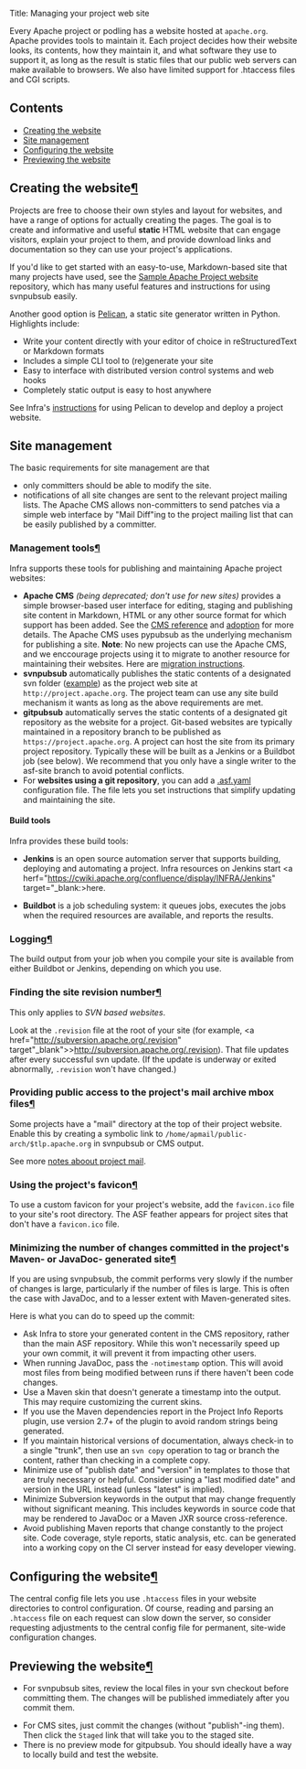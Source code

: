Title: Managing your project web site

Every Apache project or podling has a website hosted at `apache.org`. Apache provides tools to maintain it. Each project decides how their website looks, its contents, how they maintain it, and what software they use to support it, as long as the result is static files that our public web servers can make available to browsers. We also have limited support for .htaccess files and CGI scripts.


## Contents ##

<ul>
<li><a href="#default">Creating the website</a></li>
<li><a href="#sitemanagement">Site management</a></li>
<li><a href="#configure">Configuring the website</a></li>
<li><a href="#preview">Previewing the website</a></li>
</ul>

<h2 id="default">Creating the website<a class="headerlink" href="#default" title="Permanent link">&para;</a></h2>

Projects are free to choose their own styles and layout for websites, and have a range of options for actually creating the pages. The goal is to create and informative and useful **static** HTML website that can engage visitors, explain your project to them, and provide download links and documentation so they can use your project's applications.

If you'd like to get started with an easy-to-use, Markdown-based site that many projects have used, see the <a href="https://github.com/apache/apache-website-template" target="_blank">Sample Apache Project website</a> repository, which has many useful features and instructions for using svnpubsub easily.

Another good option is <a href="https://docs.getpelican.com/en/stable/" target="_blank">Pelican</a>, a static site generator written in Python. Highlights include:

  - Write your content directly with your editor of choice in reStructuredText or Markdown formats
  - Includes a simple CLI tool to (re)generate your site
  - Easy to interface with distributed version control systems and web hooks
  - Completely static output is easy to host anywhere
  
See Infra's <a href="https://cwiki.apache.org/confluence/display/INFRA/Pelican+and+Buildbot+for+websites" target="_blank">instructions</a> for using Pelican to develop and deploy a project website.

<h2 id="sitemanagement">Site management</a></h2>
  
  The basic requirements for site management are that 

  - only committers should be able to modify the site.
  - notifications of all site changes are sent to the relevant project mailing lists. The Apache CMS allows non-committers to send  patches via a simple web interface by "Mail Diff"ing to the project mailing list that can be easily published by a committer.


<h3 id="tools">Management tools<a class="headerlink" href="#tools" title="Permanent link">&para;</a></h3>

Infra supports these tools for publishing and maintaining Apache project websites:

  - **Apache CMS** _(being deprecated; don't use for new sites)_ provides a simple browser-based user interface for editing, staging and publishing site content in Markdown, HTML or any other source format for which support has been added. See the <a href="cmsref">CMS reference</a> and <a href="cmsadoption">adoption</a> for more details. The Apache CMS uses pypubsub as the underlying mechanism for publishing a site. **Note**: No new projects can use the Apache CMS, and we enccourage projects using it to migrate to another resource for maintaining their websites. Here are <a href="https://cwiki.apache.org/confluence/display/INFRA/Migrate+your+project+website+from+the+Apache+CMS" target="_blank">migration instructions</a>.
  - **svnpubsub** automatically publishes the static contents of a designated svn folder (<a href="https://svn.apache.org/repos/asf/ant/site/ant/production/" target="_blank">example</a>) as the project web site at `http://project.apache.org`. The project team can use any site build mechanism it wants as long as the above requirements are met.
  - **gitpubsub** automatically serves the static contents of a designated git repository as the website for a project. Git-based websites are typically maintained in a repository branch to be published as `https://project.apache.org`. A project can host the site from its primary project repository. Typically these will be built as a Jenkins or a Buildbot job (see below). We recommend that you only have a single writer to the asf-site branch to avoid potential conflicts.
  - For **websites using a git repository**, you can add a <a href="https://cwiki.apache.org/confluence/display/INFRA/.asf.yaml+features+for+git+repositories" target="_blank">.asf.yaml</a> configuration file. The file lets you set instructions that simplify updating and maintaining the site.
  
#### Build tools ####

Infra provides these build tools:

  - **Jenkins** is an open source automation server that supports building, deploying and automating a project. Infra resources on Jenkins start <a herf="https://cwiki.apache.org/confluence/display/INFRA/Jenkins" target="_blank:>here</a>.
  
  - **Buildbot** is a job scheduling system: it queues jobs, executes the jobs when the required resources are available, and reports the results. 
  
<h3 id="logging">Logging<a class="headerlink" href="#logging" title="Permanent link">&para;</a></h3>

The build output from your job when you compile your site is available from either Buildbot or Jenkins, depending on which you use.

<h3 id="svnpubsub-revision">Finding the site revision number<a class="headerlink" href="#svnpubsub-revision" title="Permanent link">&para;</a></h3>

This only applies to _SVN based websites_.

Look at the `.revision` file at the root of your site (for example, <a href="http://subversion.apache.org/.revision" target"_blank">>http://subversion.apache.org/.revision</a>). That file updates after every successful svn update. (If the update is underway or exited abnormally, `.revision` won't have changed.)

<h3 id="mail">Providing public access to the project's mail archive mbox files<a class="headerlink" href="#mail" title="Permanent link">&para;</a></h3>

Some projects have a "mail" directory at the top of their project website. Enable this by creating a symbolic link  to `/home/apmail/public-arch/$tlp.apache.org` in svnpubsub or CMS output.

See more <a href="https://apache.org/dev/#mail" target="_blank">notes aboout project mail</a>.

<h3 id="feather">Using the project's favicon<a class="headerlink" href="#feather" title="Permanent link">&para;</a></h2>

To use a custom favicon for your project's website, add the `favicon.ico` file to your site's root directory. The ASF feather appears for project sites that don't have a `favicon.ico` file.

<h3 id="generated">Minimizing the number of changes committed in the project's Maven- or JavaDoc- generated site<a class="headerlink" href="#generated" title="Permanent link">&para;</a></h3>

If you are using svnpubsub, the commit performs very slowly if the number of changes is large, particularly if the number of files is large. This is often the case with JavaDoc, and to a lesser extent with Maven-generated sites. 

Here is what you can do to speed up the commit:

  - Ask Infra to store your generated content in the CMS repository, rather than the main ASF repository. While this won't necessarily speed up your own commit, it will prevent it from impacting other users.
  - When running JavaDoc, pass the `-notimestamp` option. This will avoid most files from being modified between runs if there haven't been code changes.
  - Use a Maven skin that doesn't generate a timestamp into the output. This may require customizing the current skins.
  - If you use the Maven dependencies report in the Project Info Reports plugin, use version 2.7+ of the plugin to avoid random strings being generated.
  - If you maintain historical versions of documentation, always check-in to a single "trunk", then use an `svn copy` operation to tag or branch the content, rather than checking in a complete copy.
  - Minimize use of "publish date" and "version" in templates to those that are truly necessary or helpful. Consider using a "last modified date" and version in the URL instead (unless "latest" is implied).
  - Minimize Subversion keywords in the output that may change frequently without significant meaning. This includes keywords in source code that may be rendered to JavaDoc or a Maven JXR source cross-reference.
  - Avoid publishing Maven reports that change constantly to the project site. Code coverage, style reports, static analysis, etc. can be generated into a working copy on the CI server instead for easy developer viewing.

  
<h2 id="configure">Configuring the website<a class="headerlink" href="#configure" title="Permanent link">&para;</a></h2>

The central config file lets you use `.htaccess` files in your website directories to control configuration. Of course, reading and
parsing an `.htaccess` file on each request can slow down the server, so consider requesting adjustments to the central config file for
permanent, site-wide configuration changes.

<h2 id="preview">Previewing the website<a class="headerlink" href="#preview" title="Permanent link">&para;</a></h2>

  - For svnpubsub sites, review the local files in your svn checkout before committing them. The changes will be published immediately after you commit them.</p>
  - For CMS sites, just commit the changes (without "publish"-ing them). Then click the `Staged` link that will take you to the staged site.
  - There is no preview mode for gitpubsub. You should ideally have a way to locally build and test the website.
